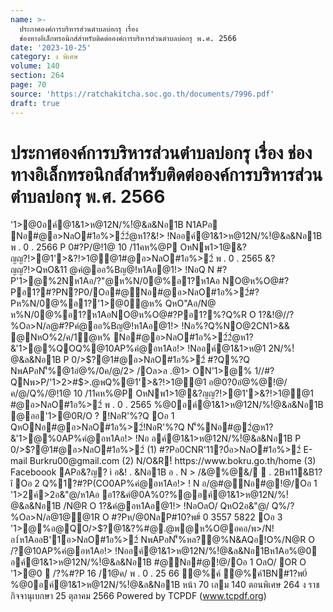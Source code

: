 ```yaml
---
name: >-
  ประกาศองค์การบริหารส่วนตำบลบ่อกรุ เรื่อง
  ช่องทางอิเล็กทรอนิกส์สำหรับติดต่อองค์การบริหารส่วนตำบลบ่อกรุ พ.ศ. 2566
date: '2023-10-25'
category: ง พิเศษ
volume: 140
section: 264
page: 70
source: 'https://ratchakitcha.soc.go.th/documents/7996.pdf'
draft: true
---
```


# ประกาศองค์การบริหารส่วนตำบลบ่อกรุ เรื่อง ช่องทางอิเล็กทรอนิกส์สำหรับติดต่อองค์การบริหารส่วนตำบลบ่อกรุ พ.ศ. 2566

'1>@0อค์@1&1>ห@12N/%!ํ@&ล&Nอ1B N1APอ Nอ#@อ>NลO#1อ%>2์2ํ@ห1?&!> !Nออค์@1&1>ห@12N/%!ํ@&ล&Nอ1B พ . 0 . 2566 P 0#?P/@!1@ 10 /11คห%@P OหNพ1>1@&?ญญ?!>@1'>&?!>1@@1#@อ>NลO#1อ%>2์ พ . 0 . 2565 &?ญญ?!>QหO&11 @คํ@ออ%Bญ@!ห1Aอ@1!> !NอQ N #?P'1>@%2Nห1Aอ/?"@ห%N/0@%อ1?ห1Aอ NO@ห%O@#?Pอ1?#?PN?P0/Oอ#@Nอ#@อ>NลO#1อ%>2์#?Pห%N/0@%อ1?'1>@0ํ@ห% QหO"Aอ/N@ ห%N/0@%อ1?ห1AอNO@ห%O@#?Pอ1?%?Q%R O 1?&!@//?%Oล>N/ล@#?Pคํ@ออ%Bญ@!ห1Aอ@1!> !Nอ%?Q%NO@2CN1>&& @NหO%2/ค/1ํ@ห% Nอ#@อ>NลO#1อ%>2์2ํ@ห1?&'1>@%QOQ%@10AP%คํ@อห1Aอ!> !Nออค์@1&1>ห@1 2N/%!ํ@&ล&Nอ1B P 0/>$?@1#@อ>NลO#1อ%>2์ #?Q%?Q NพAPอN'็%@1อํ@%/0ค/@/2> /Oล>ล .@1> ON'1>@% 1//#?QNพ>P/'1>2>#$>.@พQ%@1'>&?!>1@@1 อ@0?0อํ@%@!@/ค/@/Q%/@!1@ 10 /11คห%@P OหNพ1>1@&?ญญ?!>@1'>&?!>1@@1 #@อ>NลO#1อ%>2์ พ . 0 . 2565 %@0อค์@1&1>ห@12N/%!ํ@&ล&Nอ1B @ออ'1>@0R/O ? !NอR'%?Q Oอ 1 QหONอ#@อ>NลO#1อ%>2์!NอR'%?Q N'็%Nอ#@2ํ@ห1?&'1>@%0AP%คํ@อห1Aอ!> !Nอ อค์@1&1>ห@12N/%!ํ@&ล&Nอ1B P 0/>$?@1#@อ>NลO#1อ%>2์ (1) #?Pอ0CNR'11?0์อ>NลO#1อ%>2์ E-mail Burkru00@gmail.com (2) N/O&R!์ https://www.bokru.go.th/home (3) Faceboook APอ&?ญ? ì อ&! . &Nอ1B อ . N > /&@%@&/  . 2Bพ11&B1? î Oอ 2 Q%1?#?P(CO0AP%คํ@อห1Aอ!> ! N อ/@#@Nอ#@!@/Oอ 1 '1>2ค์>2อ&"@/ห1Aอ อ1?&คํ@0A%0?%@อค์@1&1>ห@12N/%!ํ@&ล&Nอ1B /N@R O 1?&คํ@อห1Aอ@1!> !NอOลO/ QหO2อ&"@/ Q%/?%Oล>N/ล@1@@1R O #?Pห/@0NลP#10?พ#์ 0 3557 5822 Oอ 3 '1>@%อ@QO/>$?@1&?%#@.@พ@ห%O@อคอ/พ>/N!อ1์ห1AออB'1์อ>NลO#1อ%>2์ NพAPอN'็%หล?@%N&AQอ!O%/N@R O /?@10AP%คํ@อห1Aอ!> !Nออค์@1&1>ห@12N/%!ํ@&ล&Nอ1Bห1Aอ%@0 อค์@1&1>ห@12N/%!ํ@&ล&Nอ1B #@Nอ#@!@/Oอ 1 OลO/ OR O '1>@0  /?%#?P 16 /1@ค/ พ . 0 . 25 66 ํ@%ค์ ํ@%ค์1BN#1?พ0์ %@0อค์@1&1>ห@12N/%!ํ@&ล&Nอ1B หน้า 70 เลม 140 ตอนพิเศษ 264 ง ราชกิจจานุเบกษา 25 ตุลาคม 2566 Powered by TCPDF (www.tcpdf.org)
